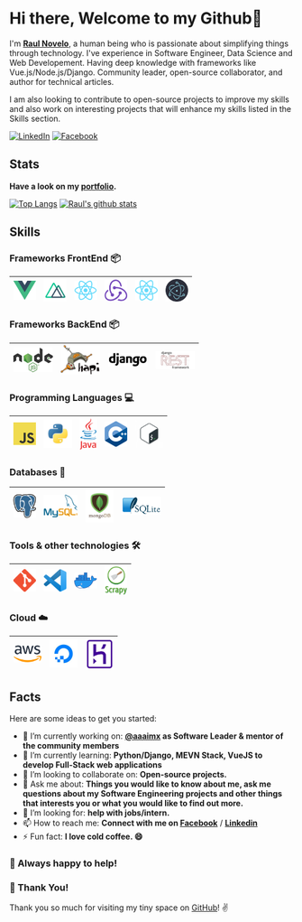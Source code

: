 # Hi there, Welcome to my Github👋

I'm **[Raul Novelo](https://www.linkedin.com/in/rnoveloc/)**, a human being who is passionate about simplifying things through technology.
I've experience in Software Engineer, Data Science and Web Developement. Having deep knowledge with frameworks like Vue.js/Node.js/Django.
Community leader, open-source collaborator, and author for technical articles.

I am also looking to contribute to open-source projects to improve my skills and also work on interesting projects that will enhance my skills listed in the Skills section.

[![LinkedIn](https://img.shields.io/static/v1.svg?label=LinkedIn&message=@RaulNovelo&logo=linkedin&style=flat&color=blue)](https://www.linkedin.com/in/rnoveloc)
[![Facebook](https://img.shields.io/static/v1.svg?label=facebook&message=@RaulNovelo&logo=facebook&style=flat&color=blue)](https://www.facebook.com/raul.novelocruz)

## Stats

**Have a look on my [portfolio](http://rnoveloc.esy.es/).**
<nobr>

[![Top Langs](https://github-readme-stats.vercel.app/api/top-langs/?username=rnovec&theme=dark)](https://github.com/rnovec/)
[![Raul's github stats](https://github-readme-stats.vercel.app/api?username=rnovec&show_icons=true&hide_border=true&theme=dark)](https://github.com/rnovec/)

</nobr>

## Skills

### Frameworks FrontEnd :package:

| [<img src="assets/vue.png" alt="vue logo" width="40">](https://vuejs.org/) | [<img src="assets/nuxt.png" alt="vue logo" width="40">](https://nuxtjs.org/) | [<img src="assets/react.png" alt="react logo" width="40">](https://es.reactjs.org/) | [<img src="assets/redux.png" alt="redux logo" width="40">](https://redux.js.org/) | [<img src="assets/react-native.svg" alt="react-native logo" width="40">](https://reactnative.dev/) | [<img src="assets/electron.png" alt="electron logo" width="40">](https://www.electronjs.org//) |
| -------------------------------------------------------------------------- | ---------------------------------------------------------------------------- | ----------------------------------------------------------------------------------- | --------------------------------------------------------------------------------- | ---------------------------------------------------------------------------------------------- | ---------------------------------------------------------------------------------------------- |


### Frameworks BackEnd :package:

| [<img src="assets/nodejs.png" alt="node logo" width="70">](https://nodejs.org/es/) | [<img src="assets/hapi.png" alt="node logo" width="70">](https://hapi.dev/) | [<img src="assets/django.png" alt="django logo" width="70">](https://www.djangoproject.com/) | [<img src="assets/djrest.png" alt="drf logo" width="70">](https://www.django-rest-framework.org/) |
| ---------------------------------------------------------------------------------- | --------------------------------------------------------------------------- | -------------------------------------------------------------------------------------------- | ------------------------------------------------------------------------------------------------- |


### Programming Languages :computer:

| [<img src="assets/javascript.png" alt="js logo" width="40">](https://developer.mozilla.org/en-US/docs/Web/JavaScript) | [<img src="assets/python.png" alt="python logo" width="50">](https://www.python.org/) | [<img src="assets/java.png" alt="ts logo" width="30">](https://www.java.com/es/) | [<img src="assets/cpp.png" alt="cpp logo" width="40">](https://isocpp.org/) | [<img src="assets/bash.png" alt="bash logo" width="50">](https://www.gnu.org/software/bash/) |
| --------------------------------------------------------------------------------------------------------------------- | ------------------------------------------------------------------------------------- | -------------------------------------------------------------------------------- | --------------------------------------------------------------------------- | -------------------------------------------------------------------------------------------- |


### Databases :floppy_disk:

| [<img src="assets/postgres.svg" alt="postgres logo" width="40">](https://www.postgresql.org/) | [<img src="assets/mysql.png" alt="mysql logo" width="60">](https://www.mysql.com/) | [<img src="assets/mongo.png" alt="mongo logo" width="50">](https://www.mongodb.com/es) | [<img src="assets/sqlite.png" alt="sqlite logo" width="70">](https://www.sqlite.org/index.html) |
| --------------------------------------------------------------------------------------------- | ---------------------------------------------------------------------------------- | -------------------------------------------------------------------------------------- | ----------------------------------------------------------------------------------------------- |


### Tools & other technologies :hammer_and_wrench:

| [<img src="assets/git.png" alt="git logo" width="40">](https://git-scm.com/) | [<img src="assets/vscode.png" width="40">](https://code.visualstudio.com/) | [<img src="assets/docker.png" alt="docker logo" width="40">](https://www.docker.com/) | [<img src="assets/scrapy.png" alt="scrapy logo" width="40">](https://scrapy.org/) |
| ---------------------------------------------------------------------------- | -------------------------------------------------------------------------- | ------------------------------------------------------------------------------------- | --------------------------------------------------------------------------------- |


### Cloud :cloud:

| [<img src="assets/aws.png" alt="aws logo" width="50">](https://aws.amazon.com/) | [<img src="assets/digitalocean.jpeg" alt="do logo" width="50">](https://www.digitalocean.com/) | [<img src="assets/heroku.jpg" alt="do logo" width="50">](https://www.heroku.com/) |
| ------------------------------------------------------------------------------- | ---------------------------------------------------------------------------------------------- | --------------------------------------------------------------------------------- |


## Facts

Here are some ideas to get you started:

- 🔭 I’m currently working on: **[@aaaimx](https://www.aaaimx.org) as Software Leader & mentor of the community members**
- 🌱 I’m currently learning: **Python/Django, MEVN Stack, VueJS to develop Full-Stack web applications**
- 👯 I’m looking to collaborate on: **Open-source projects.**
- 💬 Ask me about: **Things you would like to know about me, ask me questions about my Software Engineering projects and other things that interests you or what you would like to find out more.**
- 🤔 I’m looking for: **help with jobs/intern.**
- 📫 How to reach me: **Connect with me on [Facebook](https://www.facebook.com/raul.novelocruz)** / **[Linkedin](https://www.linkedin.com/in/rnoveloc)**
- ⚡ Fun fact: **I love cold coffee. 😄**

### :handshake: Always happy to help!

### :hugs: Thank You!

Thank you so much for visiting my tiny space on [GitHub](https://github.com/rnovec)! :v:
